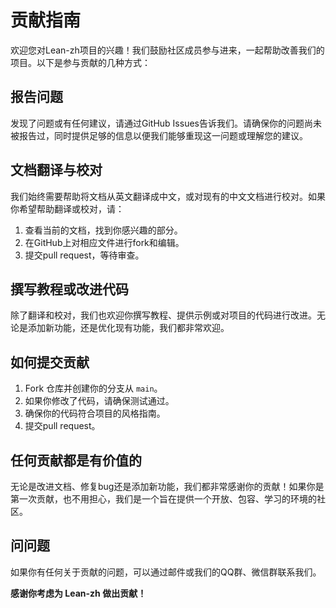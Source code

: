 # 贡献指南

欢迎您对Lean-zh项目的兴趣！我们鼓励社区成员参与进来，一起帮助改善我们的项目。以下是参与贡献的几种方式：

## 报告问题

发现了问题或有任何建议，请通过GitHub Issues告诉我们。请确保你的问题尚未被报告过，同时提供足够的信息以便我们能够重现这一问题或理解您的建议。

## 文档翻译与校对

我们始终需要帮助将文档从英文翻译成中文，或对现有的中文文档进行校对。如果你希望帮助翻译或校对，请：

1. 查看当前的文档，找到你感兴趣的部分。
2. 在GitHub上对相应文件进行fork和编辑。
3. 提交pull request，等待审查。

## 撰写教程或改进代码

除了翻译和校对，我们也欢迎你撰写教程、提供示例或对项目的代码进行改进。无论是添加新功能，还是优化现有功能，我们都非常欢迎。

## 如何提交贡献

1. Fork 仓库并创建你的分支从 `main`。
2. 如果你修改了代码，请确保测试通过。
3. 确保你的代码符合项目的风格指南。
4. 提交pull request。

## 任何贡献都是有价值的

无论是改进文档、修复bug还是添加新功能，我们都非常感谢你的贡献！如果你是第一次贡献，也不用担心，我们是一个旨在提供一个开放、包容、学习的环境的社区。

## 问问题

如果你有任何关于贡献的问题，可以通过邮件或我们的QQ群、微信群联系我们。

**感谢你考虑为 Lean-zh 做出贡献！**
